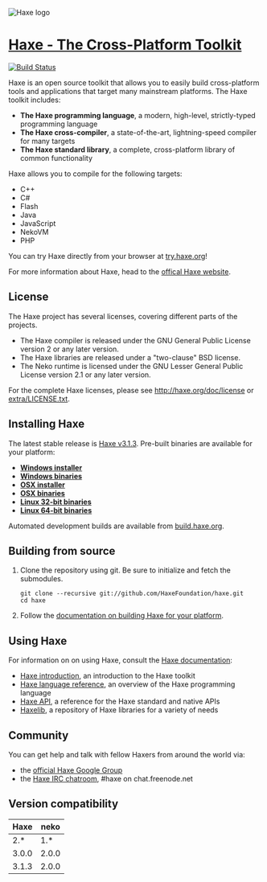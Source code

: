 ![Haxe logo](http://haxe.org/img/haxe2/logo.png)
# [Haxe - The Cross-Platform Toolkit](http://haxe.org)

[![Build Status](https://travis-ci.org/HaxeFoundation/haxe.png?branch=development)](https://travis-ci.org/HaxeFoundation/haxe)

Haxe is an open source toolkit that allows you to easily build cross-platform tools and applications that target many mainstream platforms. The Haxe toolkit includes:

 * **The Haxe programming language**, a modern, high-level, strictly-typed programming language
 * **The Haxe cross-compiler**, a state-of-the-art, lightning-speed compiler for many targets
 * **The Haxe standard library**, a complete, cross-platform library of common functionality

Haxe allows you to compile for the following targets:

 * C++
 * C#
 * Flash
 * Java
 * JavaScript
 * NekoVM
 * PHP

You can try Haxe directly from your browser at [try.haxe.org](http://try.haxe.org)!

For more information about Haxe, head to the [offical Haxe website](http://haxe.org).

## License

The Haxe project has several licenses, covering different parts of the projects.

 * The Haxe compiler is released under the GNU General Public License version 2 or any later version.
 * The Haxe libraries are released under a "two-clause" BSD license.
 * The Neko runtime is licensed under the GNU Lesser General Public License version 2.1 or any later version.

For the complete Haxe licenses, please see http://haxe.org/doc/license or [extra/LICENSE.txt](extra/LICENSE.txt).

## Installing Haxe

The latest stable release is [Haxe v3.1.3](http://haxe.org/download). Pre-built binaries are available for your platform:

 * **[Windows installer](http://haxe.org/file/haxe-3.1.3-win.exe)**
 * **[Windows binaries](http://haxe.org/file/haxe-3.1.3-win.zip)**
 * **[OSX installer](http://haxe.org/file/haxe-3.1.3-osx-installer.pkg)**
 * **[OSX binaries](http://haxe.org/file/haxe-3.1.3-osx.tar.gz)**
 * **[Linux 32-bit binaries](http://haxe.org/file/haxe-3.1.3-linux32.tar.gz)**
 * **[Linux 64-bit binaries](http://haxe.org/file/haxe-3.1.3-linux64.tar.gz)**

Automated development builds are available from [build.haxe.org](http://build.haxe.org).

## Building from source

 1. Clone the repository using git. Be sure to initialize and fetch the submodules.

        git clone --recursive git://github.com/HaxeFoundation/haxe.git
        cd haxe

 2. Follow the [documentation on building Haxe for your platform](http://haxe.org/doc/build).

## Using Haxe

For information on on using Haxe, consult the [Haxe documentation](http://haxe.org/doc):

 * [Haxe introduction](http://haxe.org/doc/intro), an introduction to the Haxe toolkit
 * [Haxe language reference](http://haxe.org/ref), an overview of the Haxe programming language
 * [Haxe API](http://api.haxe.org/), a reference for the Haxe standard and native APIs
 * [Haxelib](http://lib.haxe.org/), a repository of Haxe libraries for a variety of needs

## Community

You can get help and talk with fellow Haxers from around the world via:

 * the [official Haxe Google Group](https://groups.google.com/forum/#!forum/haxelang)
 * the [Haxe IRC chatroom](http://unic0rn.github.io/tiramisu/haxe/), #haxe on chat.freenode.net

## Version compatibility

Haxe   | neko
----   | -----
2.*    | 1.*
3.0.0  | 2.0.0
3.1.3  | 2.0.0
